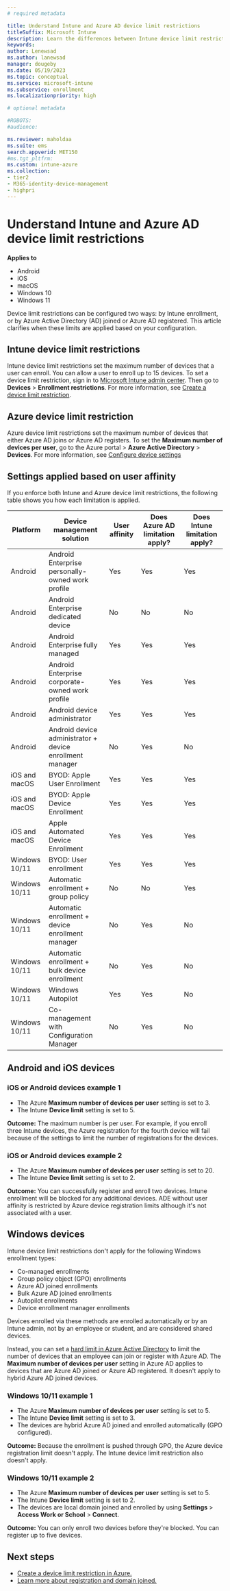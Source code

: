 ```yaml
---
# required metadata

title: Understand Intune and Azure AD device limit restrictions
titleSuffix: Microsoft Intune
description: Learn the differences between Intune device limit restrictions and Azure AD device limit restrictions. 
keywords:
author: Lenewsad
ms.author: lanewsad
manager: dougeby
ms.date: 05/19/2023
ms.topic: conceptual
ms.service: microsoft-intune
ms.subservice: enrollment
ms.localizationpriority: high

# optional metadata

#ROBOTS:
#audience:

ms.reviewer: maholdaa
ms.suite: ems
search.appverid: MET150
#ms.tgt_pltfrm:
ms.custom: intune-azure
ms.collection:
- tier2
- M365-identity-device-management
- highpri
---
```


# Understand Intune and Azure AD device limit restrictions  

**Applies to**
- Android
- iOS
- macOS
- Windows 10
- Windows 11

Device limit restrictions can be configured two ways: by Intune enrollment, or by Azure Active Directory (AD) joined or Azure AD registered. This article clarifies when these limits are applied based on your configuration.  

## Intune device limit restrictions

Intune device limit restrictions set the maximum number of devices that a user can enroll. You can allow a user to enroll up to 15 devices. To set a device limit restriction, sign in to [Microsoft Intune admin center](https://go.microsoft.com/fwlink/?linkid=2109431). Then go to **Devices** > **Enrollment restrictions**. For more information, see [Create a device limit restriction](create-device-limit-restrictions.md).  

## Azure device limit restriction

Azure device limit restrictions set the maximum number of devices that either Azure AD joins or Azure AD registers. To set the **Maximum number of devices per user**, go to the Azure portal > **Azure Active Directory** > **Devices**. For more information, see [Configure device settings](/azure/active-directory/devices/device-management-azure-portal)

## Settings applied based on user affinity  

If you enforce both Intune and Azure device limit restrictions, the following table shows you how each limitation is applied.   

Platform| Device management solution | User affinity | Does Azure AD limitation apply? | Does Intune limitation apply? |  
| -----| ----- | ----- | ----- | ----- |
|Android| Android Enterprise personally-owned work profile | Yes | Yes | Yes|  
|Android| Android Enterprise dedicated device | No | No | No |  
|Android| Android Enterprise fully managed | Yes | Yes | Yes |  
|Android| Android Enterprise corporate-owned work profile | Yes | Yes | Yes |  
|Android| Android device administrator | Yes | Yes | Yes |  
|Android| Android device administrator + device enrollment manager | No | Yes | No | 
|iOS and macOS| BYOD: Apple User Enrollment | Yes | Yes | Yes |  
|iOS and macOS| BYOD: Apple Device Enrollment | Yes | Yes | Yes |  
|iOS and macOS| Apple Automated Device Enrollment | Yes | Yes | Yes |  
|Windows 10/11| BYOD: User enrollment | Yes | Yes | Yes |   
|Windows 10/11| Automatic enrollment + group policy | No | No | Yes |  
|Windows 10/11| Automatic enrollment + device enrollment manager | No | Yes | No | 
|Windows 10/11| Automatic enrollment + bulk device enrollment | No | Yes | No |
|Windows 10/11| Windows Autopilot | Yes | Yes | No |  
|Windows 10/11| Co-management with Configuration Manager | No | Yes | No |  

## Android and iOS devices

### iOS or Android devices example 1

- The Azure **Maximum number of devices per user** setting is set to 3.
- The Intune **Device limit** setting is set to 5.
 
**Outcome:** The maximum number is per user. For example, if you enroll three Intune devices, the Azure registration for the fourth device will fail because of the settings to limit the number of registrations for the devices.

### iOS or Android devices example 2

- The Azure **Maximum number of devices per user** setting is set to 20.
- The Intune **Device limit** setting is set to 2.

**Outcome:** You can successfully register and enroll two devices. Intune enrollment will be blocked for any additional devices. ADE without user affinity is restricted by Azure device registration limits although it's not associated with a user.

## Windows devices  

Intune device limit restrictions don't apply for the following Windows enrollment types:
- Co-managed enrollments
- Group policy object (GPO) enrollments
- Azure AD joined enrollments
- Bulk Azure AD joined enrollments
- Autopilot enrollments
- Device enrollment manager enrollments

Devices enrolled via these methods are enrolled automatically or by an Intune admin, not by an employee or student, and are considered shared devices.  

Instead, you can set a [hard limit in Azure Active Directory](device-limit-intune-azure.md#azure-device-limit-restriction) to limit the number of devices that an employee can join or register with Azure AD. The **Maximum number of devices per user** setting in Azure AD applies to devices that are Azure AD joined or Azure AD registered. It doesn't apply to hybrid Azure AD joined devices.  

### Windows 10/11 example 1

- The Azure **Maximum number of devices per user** setting is set to 5.
- The Intune **Device limit** setting is set to 3.
- The devices are hybrid Azure AD joined and enrolled automatically (GPO configured).

**Outcome:** Because the enrollment is pushed through GPO, the Azure device registration limit doesn't apply.  The Intune device limit restriction also doesn't apply.

### Windows 10/11 example 2  

- The Azure **Maximum number of devices per user** setting is set to 5.
- The Intune **Device limit** setting is set to 2.
- The devices are local domain joined and enrolled by using **Settings** > **Access Work or School** > **Connect**.

**Outcome:** You can only enroll two devices before they're blocked. You can register up to five devices.


## Next steps

- [Create a device limit restriction in Azure.](/azure/active-directory/devices/device-management-azure-portal#configure-device-settings)
- [Learn more about registration and domain joined.](/azure/active-directory/devices/overview#getting-devices-in-azure-ad)
